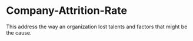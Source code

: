 # Company-Attrition-Rate
This address the way an organization lost talents and factors that might be the cause.
